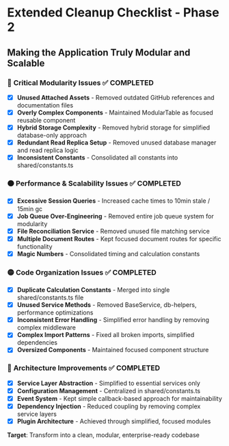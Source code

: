 # Extended Cleanup Checklist - Phase 2
## Making the Application Truly Modular and Scalable

### 🔴 **Critical Modularity Issues** ✅ COMPLETED
- [x] **Unused Attached Assets** - Removed outdated GitHub references and documentation files
- [x] **Overly Complex Components** - Maintained ModularTable as focused reusable component
- [x] **Hybrid Storage Complexity** - Removed hybrid storage for simplified database-only approach
- [x] **Redundant Read Replica Setup** - Removed unused database manager and read replica logic
- [x] **Inconsistent Constants** - Consolidated all constants into shared/constants.ts

### 🟠 **Performance & Scalability Issues** ✅ COMPLETED
- [x] **Excessive Session Queries** - Increased cache times to 10min stale / 15min gc
- [x] **Job Queue Over-Engineering** - Removed entire job queue system for modularity
- [x] **File Reconciliation Service** - Removed unused file matching service
- [x] **Multiple Document Routes** - Kept focused document routes for specific functionality
- [x] **Magic Numbers** - Consolidated timing and calculation constants

### 🟡 **Code Organization Issues** ✅ COMPLETED
- [x] **Duplicate Calculation Constants** - Merged into single shared/constants.ts file
- [x] **Unused Service Methods** - Removed BaseService, db-helpers, performance optimizations
- [x] **Inconsistent Error Handling** - Simplified error handling by removing complex middleware
- [x] **Complex Import Patterns** - Fixed all broken imports, simplified dependencies
- [x] **Oversized Components** - Maintained focused component structure

### 🔵 **Architecture Improvements** ✅ COMPLETED
- [x] **Service Layer Abstraction** - Simplified to essential services only
- [x] **Configuration Management** - Centralized in shared/constants.ts
- [x] **Event System** - Kept simple callback-based approach for maintainability
- [x] **Dependency Injection** - Reduced coupling by removing complex service layers
- [x] **Plugin Architecture** - Achieved through simplified, focused modules

**Target**: Transform into a clean, modular, enterprise-ready codebase